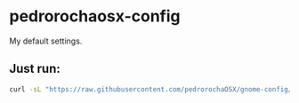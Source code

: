 # pedrorochaosx-config
My default settings.
## Just run:
```bash
curl -sL "https://raw.githubusercontent.com/pedrorochaOSX/gnome-config/refs/heads/main/pedrorochaosx-init-script.sh" | bash
```
